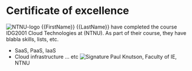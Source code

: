 # Certificate of excellence
![NTNU-logo](NTNU-logo.png)
{{FirstName}} {{LastName}} have completed the course IDG2001 Cloud Technologies at
(NTNU). As part of their course, they have blabla skills, lists, etc.

- SaaS, PaaS, IaaS
- Cloud infrastructure ... etc
![Signature](signature.png)
Paul Knutson, Faculty of IE, NTNU